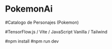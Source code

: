 # PokemonAi

#Catalogo de Personajes (Pokemon)

#TensorFlow.js / Vite / JavaScript Vanilla / Tailwind

#npm install
#npm run dev 
